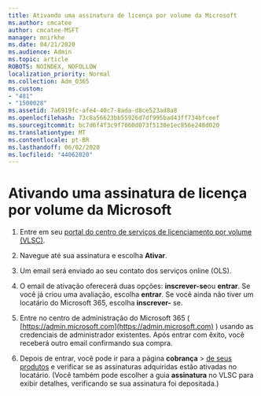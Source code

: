 ```yaml
---
title: Ativando uma assinatura de licença por volume da Microsoft
ms.author: cmcatee
author: cmcatee-MSFT
manager: mnirkhe
ms.date: 04/21/2020
ms.audience: Admin
ms.topic: article
ROBOTS: NOINDEX, NOFOLLOW
localization_priority: Normal
ms.collection: Adm_O365
ms.custom:
- "481"
- "1500028"
ms.assetid: 7a6919fc-afe4-40c7-8ada-d8ce523ad8a8
ms.openlocfilehash: 73c8a56623bb55926d7df995bad43ff734bfceef
ms.sourcegitcommit: bc7d6f4f3c9f7060d073f5130e1ec856e248d020
ms.translationtype: MT
ms.contentlocale: pt-BR
ms.lasthandoff: 06/02/2020
ms.locfileid: "44062020"
---
```

# <a name="activating-a-microsoft-volume-license-subscription"></a>Ativando uma assinatura de licença por volume da Microsoft

1. Entre em seu [portal do centro de serviços de licenciamento por volume (VLSC)](https://go.microsoft.com/fwlink/p/?LinkId=329762).

2. Navegue até sua assinatura e escolha **Ativar**.

3. Um email será enviado ao seu contato dos serviços online (OLS).

4. O email de ativação oferecerá duas opções: **inscrever-se**ou **entrar**. Se você já criou uma avaliação, escolha **entrar**. Se você ainda não tiver um locatário do Microsoft 365, escolha **inscrever-** se.

5. Entre no centro de administração do Microsoft 365 ( [https://admin.microsoft.com](https://admin.microsoft.com) ) usando as credenciais de administrador existentes. Após entrar com êxito, você receberá outro email confirmando sua compra.

6. Depois de entrar, você pode ir para a página **cobrança** \> [de seus produtos](https://go.microsoft.com/fwlink/p/?linkid=842054) e verificar se as assinaturas adquiridas estão ativadas no locatário. (Você também pode escolher a guia **assinatura** no VLSC para exibir detalhes, verificando se sua assinatura foi depositada.)
